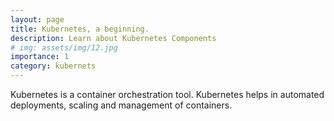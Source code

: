 ```yaml
---
layout: page
title: Kubernetes, a beginning.
description: Learn about Kubernetes Components
# img: assets/img/12.jpg
importance: 1
category: kubernets
---
```


Kubernetes is a container orchestration tool. 
Kubernetes helps in automated deployments, scaling and management of containers.



